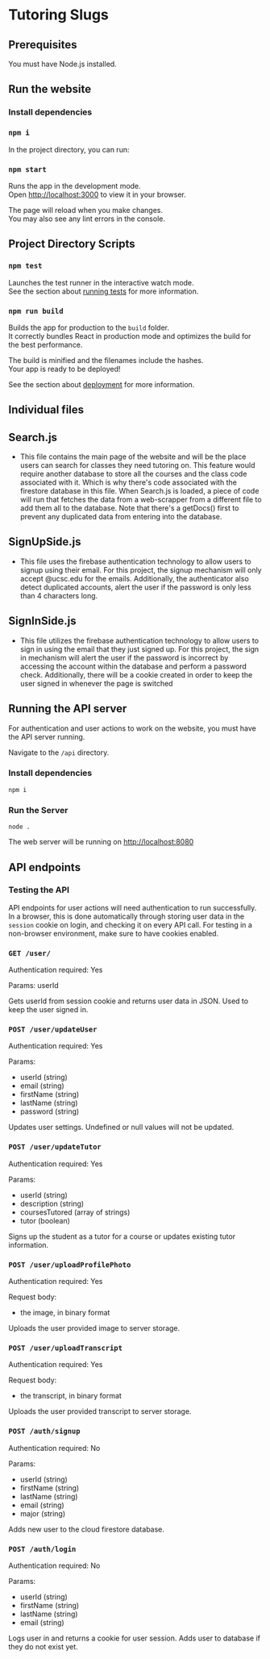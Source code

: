 # Tutoring Slugs

## Prerequisites
You must have Node.js installed.

## Run the website

### Install dependencies
### `npm i`

In the project directory, you can run:

### `npm start`

Runs the app in the development mode.\
Open [http://localhost:3000](http://localhost:3000) to view it in your browser.

The page will reload when you make changes.\
You may also see any lint errors in the console.

## Project Directory Scripts

### `npm test`

Launches the test runner in the interactive watch mode.\
See the section about [running tests](https://facebook.github.io/create-react-app/docs/running-tests) for more information.

### `npm run build`

Builds the app for production to the `build` folder.\
It correctly bundles React in production mode and optimizes the build for the best performance.

The build is minified and the filenames include the hashes.\
Your app is ready to be deployed!

See the section about [deployment](https://facebook.github.io/create-react-app/docs/deployment) for more information.

## Individual files

## Search.js

- This file contains the main page of the website and will be the place users can search for classes they need tutoring on. This feature would require another database to store all the courses and the class code associated with it. Which is why there's code associated with the firestore database in this file. When Search.js is loaded, a piece of code will run that fetches the data from a web-scrapper from a different file to add them all to the database. Note that there's a getDocs() first to prevent any duplicated data from entering into the database.

## SignUpSide.js

- This file uses the firebase authentication technology to allow users to signup using their email. For this project, the signup mechanism will only accept @ucsc.edu for the emails. Additionally, the authenticator also detect duplicated accounts, alert the user if the password is only less than 4 characters long.

## SignInSide.js

- This file utilizes the firebase authentication technology to allow users to sign in using the email that they just signed up. For this project, the sign in mechanism will alert the user if the password is incorrect by accessing the account within the database and perform a password check. Additionally, there will be a cookie created in order to keep the user signed in whenever the page is switched



## Running the API server
For authentication and user actions to work on the website, you must have the API server running. 

Navigate to the `/api` directory.

### Install dependencies
`npm i`
### Run the Server
`node .`

The web server will be running on [http://localhost:8080](http://localhost:8080)

## API endpoints

### Testing the API
API endpoints for user actions will need authentication to run successfully. In a browser, this is done automatically through storing user data in the `session` cookie on login, and checking it on every API call. For testing in a non-browser environment, make sure to have cookies enabled.

### `GET /user/`
Authentication required: Yes 

Params: userId

Gets userId from session cookie and returns user data in JSON. Used to keep the user signed in.

### `POST /user/updateUser`
Authentication required: Yes

Params:
- userId (string)
- email (string)
- firstName (string)
- lastName (string)
- password (string)

Updates user settings. Undefined or null values will not be updated.

### `POST /user/updateTutor`
Authentication required: Yes

Params:
- userId (string)
- description (string)
- coursesTutored (array of strings)
- tutor (boolean)

Signs up the student as a tutor for a course or updates existing tutor information.

### `POST /user/uploadProfilePhoto`
Authentication required: Yes

Request body:

- the image, in binary format

Uploads the user provided image to server storage.

### `POST /user/uploadTranscript`
Authentication required: Yes

Request body:

- the transcript, in binary format

Uploads the user provided transcript to server storage.


### `POST /auth/signup`
Authentication required: No

Params:
- userId (string)
- firstName (string)
- lastName (string)
- email (string)
- major (string)

Adds new user to the cloud firestore database.

### `POST /auth/login`
Authentication required: No

Params:
- userId (string)
- firstName (string)
- lastName (string)
- email (string)

Logs user in and returns a cookie for user session. Adds user to database if they do not exist yet.
